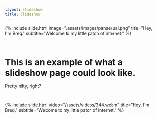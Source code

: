 ```yaml
---
layout: slideshow
title: Slideshow
---
```


{% include slide.html image="/assets/images/pansexual.png" title="Hey, I'm Breq." subtitle="Welcome to my little patch of internet." %}

<br>

# This is an example of what a slideshow page could look like.
Pretty nifty, right?

<br>

{% include slide.html video="/assets/videos/344.webm" title="Hey, I'm Breq." subtitle="Welcome to my little patch of internet." %}
